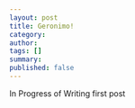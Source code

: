 ```yaml
---
layout: post
title: Geronimo!
category: 
author: 
tags: []
summary: 
published: false
---
```


In Progress of Writing first post
